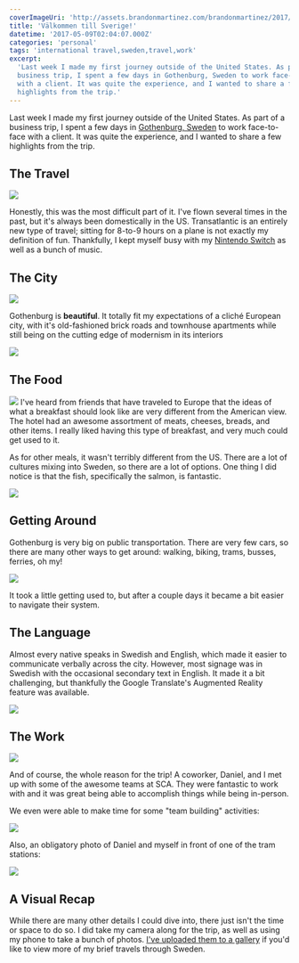 ```yaml
---
coverImageUri: 'http://assets.brandonmartinez.com/brandonmartinez/2017/05/MartinezMedia-20170503250-Proof-1000x563.jpg'
title: 'Välkommen till Sverige!'
datetime: '2017-05-09T02:04:07.000Z'
categories: 'personal'
tags: 'international travel,sweden,travel,work'
excerpt:
  'Last week I made my first journey outside of the United States. As part of a
  business trip, I spent a few days in Gothenburg, Sweden to work face-to-face
  with a client. It was quite the experience, and I wanted to share a few
  highlights from the trip.'
---
```


Last week I made my first journey outside of the United States. As part of a
business trip, I spent a few days in
[Gothenburg, Sweden](https://en.wikipedia.org/wiki/Gothenburg) to work
face-to-face with a client. It was quite the experience, and I wanted to share a
few highlights from the trip.

## The Travel

[![](http://assets.brandonmartinez.com/brandonmartinez/2017/05/MartinezMedia-20170430097-Proof-LQ-1200x900.jpg)](http://assets.brandonmartinez.com/brandonmartinez/2017/05/MartinezMedia-20170430097-Proof-LQ.jpg)

Honestly, this was the most difficult part of it. I've flown several times in
the past, but it's always been domestically in the US. Transatlantic is an
entirely new type of travel; sitting for 8-to-9 hours on a plane is not exactly
my definition of fun. Thankfully, I kept myself busy with my
[Nintendo Switch](https://www.brandonmartinez.com/2017/03/09/a-sick-weekend-with-the-nintendo-switch/)
as well as a bunch of music.

## The City

[![](http://assets.brandonmartinez.com/brandonmartinez/2017/05/MartinezMedia-20170501128-Proof-LQ-1200x800.jpg)](http://assets.brandonmartinez.com/brandonmartinez/2017/05/MartinezMedia-20170501128-Proof-LQ.jpg)

Gothenburg is **beautiful**. It totally fit my expectations of a cliché European
city, with it's old-fashioned brick roads and townhouse apartments while still
being on the cutting edge of modernism in its interiors

[![](http://assets.brandonmartinez.com/brandonmartinez/2017/05/MartinezMedia-20170503259-Proof-LQ-1200x800.jpg)](http://assets.brandonmartinez.com/brandonmartinez/2017/05/MartinezMedia-20170503259-Proof-LQ.jpg)

## The Food

[![](http://assets.brandonmartinez.com/brandonmartinez/2017/05/MartinezMedia-20170502182-Proof-LQ-1200x900.jpg)](http://assets.brandonmartinez.com/brandonmartinez/2017/05/MartinezMedia-20170502182-Proof-LQ.jpg)
I've heard from friends that have traveled to Europe that the ideas of what a
breakfast should look like are very different from the American view. The hotel
had an awesome assortment of meats, cheeses, breads, and other items. I really
liked having this type of breakfast, and very much could get used to it.

As for other meals, it wasn't terribly different from the US. There are a lot of
cultures mixing into Sweden, so there are a lot of options. One thing I did
notice is that the fish, specifically the salmon, is fantastic.

[![](http://assets.brandonmartinez.com/brandonmartinez/2017/05/MartinezMedia-20170504474-Proof-LQ-1200x1600.jpg)](http://assets.brandonmartinez.com/brandonmartinez/2017/05/MartinezMedia-20170504474-Proof-LQ.jpg)

## Getting Around

Gothenburg is very big on public transportation. There are very few cars, so
there are many other ways to get around: walking, biking, trams, busses,
ferries, oh my!

[![](http://assets.brandonmartinez.com/brandonmartinez/2017/05/MartinezMedia-20170504399-Proof-LQ-1200x800.jpg)](http://assets.brandonmartinez.com/brandonmartinez/2017/05/MartinezMedia-20170504399-Proof-LQ.jpg)

It took a little getting used to, but after a couple days it became a bit easier
to navigate their system.

## The Language

Almost every native speaks in Swedish and English, which made it easier to
communicate verbally across the city. However, most signage was in Swedish with
the occasional secondary text in English. It made it a bit challenging, but
thankfully the Google Translate's Augmented Reality feature was available.

[![](http://assets.brandonmartinez.com/brandonmartinez/2017/05/MartinezMedia-20170501148-Proof-LQ-1200x675.jpg)](http://assets.brandonmartinez.com/brandonmartinez/2017/05/MartinezMedia-20170501148-Proof-LQ.jpg)

## The Work

[![](http://assets.brandonmartinez.com/brandonmartinez/2017/05/MartinezMedia-20170503294-Proof-LQ-591120560e31a-1200x800.jpg)](http://assets.brandonmartinez.com/brandonmartinez/2017/05/MartinezMedia-20170503294-Proof-LQ-591120560e31a.jpg)

And of course, the whole reason for the trip! A coworker, Daniel, and I met up
with some of the awesome teams at SCA. They were fantastic to work with and it
was great being able to accomplish things while being in-person.

We even were able to make time for some "team building" activities:

[![](http://assets.brandonmartinez.com/brandonmartinez/2017/05/MartinezMedia-20170503305-Proof-LQ-1200x900.jpg)](http://assets.brandonmartinez.com/brandonmartinez/2017/05/MartinezMedia-20170503305-Proof-LQ.jpg)

Also, an obligatory photo of Daniel and myself in front of one of the tram
stations:

[![](http://assets.brandonmartinez.com/brandonmartinez/2017/05/MartinezMedia-20170503325-Proof-LQ-1200x900.jpg)](http://assets.brandonmartinez.com/brandonmartinez/2017/05/MartinezMedia-20170503325-Proof-LQ.jpg)

## A Visual Recap

While there are many other details I could dive into, there just isn't the time
or space to do so. I did take my camera along for the trip, as well as using my
phone to take a bunch of photos.
[I've uploaded them to a gallery](http://bmtn.us/2qLcHnI) if you'd like to view
more of my brief travels through Sweden.

